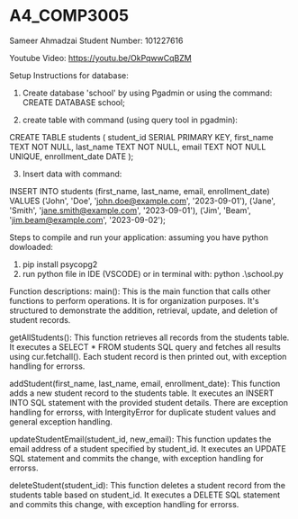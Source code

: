 # A4_COMP3005
Sameer Ahmadzai
Student Number: 101227616

Youtube Video:
https://youtu.be/OkPqwwCqBZM



Setup Instructions for database:
1. Create database 'school' by using Pgadmin or using the command:
CREATE DATABASE school;

2. create table with command (using query tool in pgadmin):

CREATE TABLE students (
    student_id SERIAL PRIMARY KEY,
    first_name TEXT NOT NULL,
    last_name TEXT NOT NULL,
    email TEXT NOT NULL UNIQUE,
    enrollment_date DATE
);

3. Insert data with command:

INSERT INTO students (first_name, last_name, email, enrollment_date) VALUES
('John', 'Doe', 'john.doe@example.com', '2023-09-01'),
('Jane', 'Smith', 'jane.smith@example.com', '2023-09-01'),
('Jim', 'Beam', 'jim.beam@example.com', '2023-09-02');


Steps to compile and run your application:
assuming you have python dowloaded:
1. pip install psycopg2
2. run python file in IDE (VSCODE) or in terminal with:
python .\school.py

Function descriptions:
main(): This is the main function that calls other functions to perform operations. It is for organization purposes.
It's structured to demonstrate the addition, retrieval, update, and deletion of student records.

getAllStudents(): This function retrieves all records from the students table. It executes a SELECT * FROM students SQL query 
and fetches all results using cur.fetchall(). Each student record is then printed out, with exception handling for errorss.

addStudent(first_name, last_name, email, enrollment_date): This function adds a new student record to the students table. 
It executes an INSERT INTO SQL statement with the provided student details. There are exception handling for errorss, 
with IntergityError for duplicate student values and general exception handling. 

updateStudentEmail(student_id, new_email): This function updates the email address of a student specified by student_id. 
It executes an UPDATE SQL statement and commits the change, with exception handling for errorss.

deleteStudent(student_id): This function deletes a student record from the students table based on student_id. 
It executes a DELETE SQL statement and commits this change, with exception handling for errorss.
